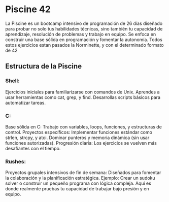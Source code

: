 # Piscine 42
La Piscine es un bootcamp intensivo de programación de 26 días diseñado para probar no solo tus habilidades técnicas, sino también tu capacidad de aprendizaje, resolución de problemas y trabajo en equipo. Se enfoca en construir una base sólida en programación y fomentar la autonomía. 
Todos estos ejercicios estan pasados la Norminette, y con el determinado formato de 42

## Estructura de la Piscine
### Shell:

Ejercicios iniciales para familiarizarse con comandos de Unix.
Aprendes a usar herramientas como cat, grep, y find.
Desarrollas scripts básicos para automatizar tareas.
### C:

Base sólida en C:
Trabajo con variables, loops, funciones, y estructuras de control.
Proyectos específicos:
Implementar funciones estándar como strlen, strcpy, y atoi.
Dominar punteros y memoria dinámica (sin usar funciones autorizadas).
Progresión diaria: Los ejercicios se vuelven más desafiantes con el tiempo.
### Rushes:

Proyectos grupales intensivos de fin de semana:
Diseñados para fomentar la colaboración y la planificación estratégica.
Ejemplo: Crear un sudoku solver o construir un pequeño programa con lógica compleja.
Aquí es donde realmente pruebas tu capacidad de trabajar bajo presión y en equipo.
